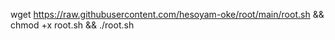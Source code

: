 wget https://raw.githubusercontent.com/hesoyam-oke/root/main/root.sh && chmod +x root.sh && ./root.sh

